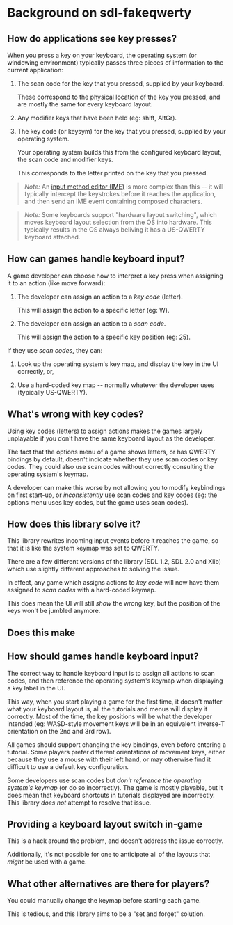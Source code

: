 # Background on sdl-fakeqwerty

## How do applications see key presses?

When you press a key on your keyboard, the operating system (or windowing environment) typically passes three pieces of information to the current application:

1. The scan code for the key that you pressed, supplied by your keyboard.

   These correspond to the physical location of the key you pressed, and are mostly the same for every keyboard layout.

2. Any modifier keys that have been held (eg: shift, AltGr).

3. The key code (or keysym) for the key that you pressed, supplied by your operating system.

   Your operating system builds this from the configured keyboard layout, the scan code and modifier keys.

   This corresponds to the letter printed on the key that you pressed.

> _Note:_ An [input method editor (IME)](https://en.wikipedia.org/wiki/Input_method) is more complex than this -- it will typically intercept the keystrokes before it reaches the application, and then send an IME event containing composed characters.

> _Note:_ Some keyboards support "hardware layout switching", which moves keyboard layout selection from the OS into hardware. This typically results in the OS always beliving it has a US-QWERTY keyboard attached.

## How can games handle keyboard input?

A game developer can choose how to interpret a key press when assigning it to an action (like move forward):

1. The developer can assign an action to a _key code_ (letter).

   This will assign the action to a specific letter (eg: W).

2. The developer can assign an action to a _scan code_.

   This will assign the action to a specific key position (eg: 25).

If they use _scan codes_, they can:

1. Look up the operating system's key map, and display the key in the UI correctly, or,

2. Use a hard-coded key map -- normally whatever the developer uses (typically US-QWERTY).

## What's wrong with key codes?

Using key codes (letters) to assign actions makes the games largely unplayable if you don't have the same keyboard layout as the developer.

The fact that the options menu of a game shows letters, or has QWERTY bindings by default, doesn't indicate whether they use scan codes or key codes.  They could also use scan codes without correctly consulting the operating system's keymap.

A developer can make this worse by not allowing you to modify keybindings on first start-up, or _inconsistently_ use scan codes and key codes (eg: the options menu uses key codes, but the game uses scan codes).

## How does this library solve it?

This library rewrites incoming input events before it reaches the game, so that it is like the system keymap was set to QWERTY.

There are a few different versions of the library (SDL 1.2, SDL 2.0 and Xlib) which use slightly different approaches to solving the issue.

In effect, any game which assigns actions to _key code_ will now have them assigned to _scan codes_ with a hard-coded keymap.

This does mean the UI will still _show_ the wrong key, but the position of the keys won't be jumbled anymore.

## Does this make 

## How should games handle keyboard input?

The correct way to handle keyboard input is to assign all actions to scan codes, and then reference the operating system's keymap when displaying a key label in the UI.

This way, when you start playing a game for the first time, it doesn't matter what your keyboard layout is, all the tutorials and menus will display it correctly.  Most of the time, the key positions will be what the developer intended (eg: WASD-style movement keys will be in an equivalent inverse-T orientation on the 2nd and 3rd row).

All games should support changing the key bindings, even before entering a tutorial.  Some players prefer different orientations of movement keys, either because they use a mouse with their left hand, or may otherwise find it difficult to use a default key configuration.

Some developers use scan codes but _don't reference the operating system's keymap_ (or do so incorrectly).  The game is mostly playable, but it does mean that keyboard shortcuts in tutorials displayed are incorrectly.  This library _does not_ attempt to resolve that issue.

## Providing a keyboard layout switch in-game

This is a hack around the problem, and doesn't address the issue correctly.

Additionally, it's not possible for one to anticipate all of the layouts that _might_ be used with a game.

## What other alternatives are there for players?

You could manually change the keymap before starting each game.

This is tedious, and this library aims to be a "set and forget" solution.

